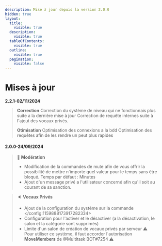 ```yaml
---
description: Mise à jour depuis la version 2.0.0
hidden: true
layout:
  title:
    visible: true
  description:
    visible: true
  tableOfContents:
    visible: true
  outline:
    visible: true
  pagination:
    visible: false
---
```


# Mises à jour

**2.2.1-02/11/2024**

> &#x20;**Correction**  Correction du système de niveau qui ne fonctionnais plus suite a la dernière mise à jour Correction de requête internes suite à l'ajout des vocaux privés.
>
>
>
> &#x20;**Otimisation** Optimisation des connexions a la bdd Optimisation des requêtes afin de les rendre un peut plus rapides

#### 2.0.0-24/09/2024

> :hammer: **Modération**
>
> * Modification de la commandes de mute afin de vous offrir la possibilité de mettre n'importe quel valeur pour le temps sans être bloqué. Temps par défaut : Minutes
> * Ajout d'un message privé a l'utilisateur concerné afin qu'il soit au courant de sa sanction.

> &#x20;:speaker: **Vocaux Privés**&#x20;
>
> * Ajout de la configuration du système sur la commande \</config:1159888173917282334>
> * Configuration pour l'activer et le désactiver (a la désactivation, le salon et la catégorie sont supprimés)
> * Limite d'un salon de création de vocaux privés par serveur :warning: Pour utiliser ce système, il faut accorder l'autorisation **MoveMembers** de @Multitask BOT#7254 :warning:
